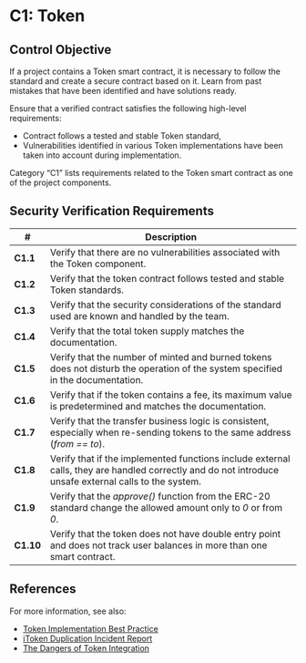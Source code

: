 # C1: Token

## Control Objective

If a project contains a Token smart contract, it is necessary to follow the standard and create a secure contract based on it. Learn from past mistakes that have been identified and have solutions ready.

Ensure that a verified contract satisfies the following high-level requirements:
* Contract follows a tested and stable Token standard,
* Vulnerabilities identified in various Token implementations have been taken into account during implementation.

Category “C1” lists requirements related to the Token smart contract as one of the project components.

## Security Verification Requirements

| # | Description |
| --- | --- |
| **C1.1** | Verify that there are no vulnerabilities associated with the Token component. |
| **C1.2** | Verify that the token contract follows tested and stable Token standards. |
| **C1.3** | Verify that the security considerations of the standard used are known and handled by the team.  |
| **C1.4** | Verify that the total token supply matches the documentation. |
| **C1.5** | Verify that the number of minted and burned tokens does not disturb the operation of the system specified in the documentation. |
| **C1.6** | Verify that if the token contains a fee, its maximum value is predetermined and matches the documentation. |
| **C1.7** | Verify that the transfer business logic is consistent, especially when re-sending tokens to the same address (*from == to*). |
| **C1.8** | Verify that if the implemented functions include external calls, they are handled correctly and do not introduce unsafe external calls to the system. |
| **C1.9** | Verify that the *approve()* function from the ERC-20 standard change the allowed amount only to *0* or from *0*. |
| **C1.10** | Verify that the token does not have double entry point and does not track user balances in more than one smart contract. |

## References

For more information, see also:

* [Token Implementation Best Practice](https://consensys.github.io/smart-contract-best-practices/tokens/)
* [iToken Duplication Incident Report](https://bzx.network/blog/incident)
* [The Dangers of Token Integration](https://www.youtube.com/watch?v=6GaCt_lM_ak)
